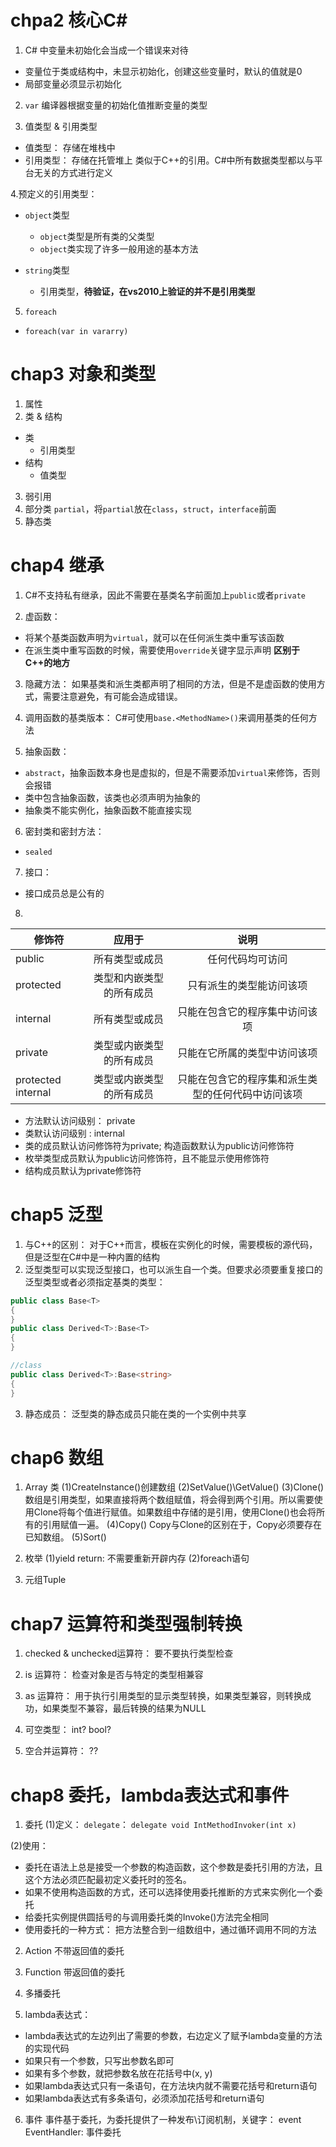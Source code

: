 # chpa2 核心C#
  1. C# 中变量未初始化会当成一个错误来对待
  - 变量位于类或结构中，未显示初始化，创建这些变量时，默认的值就是0
  - 局部变量必须显示初始化
  
  2. `var`
  编译器根据变量的初始化值推断变量的类型
  
  3. 值类型 & 引用类型
  - 值类型： 存储在堆栈中
  - 引用类型： 存储在托管堆上
  类似于C++的引用。C#中所有数据类型都以与平台无关的方式进行定义
  
  4.预定义的引用类型：
  - `object`类型
    - `object`类型是所有类的父类型
    - `object`类实现了许多一般用途的基本方法
    
  - `string`类型
    - 引用类型，**待验证，在vs2010上验证的并不是引用类型**
  
  5. `foreach`
  - `foreach(var in vararry)`

# chap3 对象和类型
1. 属性
2. 类 & 结构
  - 类
    - 引用类型
  - 结构
    - 值类型
3. 弱引用
4. 部分类
  `partial`，将`partial`放在`class`，`struct`，`interface`前面
5. 静态类

# chap4 继承
1.  C#不支持私有继承，因此不需要在基类名字前面加上`public`或者`private`

2.  虚函数：
  - 将某个基类函数声明为`virtual`，就可以在任何派生类中重写该函数
  - 在派生类中重写函数的时候，需要使用`override`关键字显示声明     **区别于C++的地方**

3.  隐藏方法：
  如果基类和派生类都声明了相同的方法，但是不是虚函数的使用方式，需要注意避免，有可能会造成错误。

4.  调用函数的基类版本：
  C#可使用`base.<MethodName>()`来调用基类的任何方法
  
5.  抽象函数：
  - `abstract`，抽象函数本身也是虚拟的，但是不需要添加`virtual`来修饰，否则会报错
  - 类中包含抽象函数，该类也必须声明为抽象的
  - 抽象类不能实例化，抽象函数不能直接实现

6.  密封类和密封方法：
  - `sealed`

7.  接口：
  - 接口成员总是公有的

8. 
| 修饰符      | 应用于     | 说明     |
| ---------- | :-----------:  | :-----------: |
| public     | 所有类型或成员     | 任何代码均可访问     |
| protected     |类型和内嵌类型的所有成员     | 只有派生的类型能访问该项     |
| internal     | 所有类型或成员     | 只能在包含它的程序集中访问该项     |
| private     | 类型或内嵌类型的所有成员     | 只能在它所属的类型中访问该项     |
| protected internal     | 类型或内嵌类型的所有成员     | 只能在包含它的程序集和派生类型的任何代码中访问该项     |

- 方法默认访问级别： private
- 类默认访问级别 : internal
- 类的成员默认访问修饰符为private; 构造函数默认为public访问修饰符
- 枚举类型成员默认为public访问修饰符，且不能显示使用修饰符
- 结构成员默认为private修饰符

# chap5 泛型
1. 与C++的区别：
  对于C++而言，模板在实例化的时候，需要模板的源代码，但是泛型在C#中是一种内置的结构
2. 泛型类型可以实现泛型接口，也可以派生自一个类。但要求必须要重复接口的泛型类型或者必须指定基类的类型：
```C#
public class Base<T>
{
}
public class Derived<T>:Base<T>
{
}

//class
public class Derived<T>:Base<string>
{
}
```
3. 静态成员：
 泛型类的静态成员只能在类的一个实例中共享
 
 # chap6 数组
 1. Array 类
  (1)CreateInstance()创建数组
  (2)SetValue()\GetValue()
  (3)Clone()
    数组是引用类型，如果直接将两个数组赋值，将会得到两个引用。所以需要使用Clone将每个值进行赋值。如果数组中存储的是引用，使用Clone()也会将所有的引用赋值一遍。
  (4)Copy()
      Copy与Clone的区别在于，Copy必须要存在已知数组。
  (5)Sort()
  
2. 枚举
  (1)yield return:
    不需要重新开辟内存
  (2)foreach语句

3. 元组Tuple

# chap7 运算符和类型强制转换
1. checked & unchecked运算符：
  要不要执行类型检查
  
2. is 运算符：
  检查对象是否与特定的类型相兼容
  
3. as 运算符：
  用于执行引用类型的显示类型转换，如果类型兼容，则转换成功，如果类型不兼容，最后转换的结果为NULL
  
4. 可空类型：
  int?  bool?
  
5. 空合并运算符：
  ??
  
# chap8 委托，lambda表达式和事件
1. 委托
(1)定义：
  `delegate`： `delegate void IntMethodInvoker(int x)`
  
(2)使用：
  - 委托在语法上总是接受一个参数的构造函数，这个参数是委托引用的方法，且这个方法必须匹配最初定义委托时的签名。
  - 如果不使用构造函数的方式，还可以选择使用委托推断的方式来实例化一个委托
  - 给委托实例提供圆括号的与调用委托类的Invoke()方法完全相同
  - 使用委托的一种方式： 把方法整合到一组数组中，通过循环调用不同的方法

2. Action<T>
  不带返回值的委托
3. Function<T>
  带返回值的委托

4. 多播委托

5. lambda表达式：
  - lambda表达式的左边列出了需要的参数，右边定义了赋予lambda变量的方法的实现代码
  - 如果只有一个参数，只写出参数名即可
  - 如果有多个参数，就把参数名放在花括号中(x, y)
  - 如果lambda表达式只有一条语句，在方法块内就不需要花括号和return语句
  - 如果lambda表达式有多条语句，必须添加花括号和return语句
  
6. 事件
  事件基于委托，为委托提供了一种发布\订阅机制，关键字： event
  EventHandler<TEventArgs>:  事件委托
  




 
